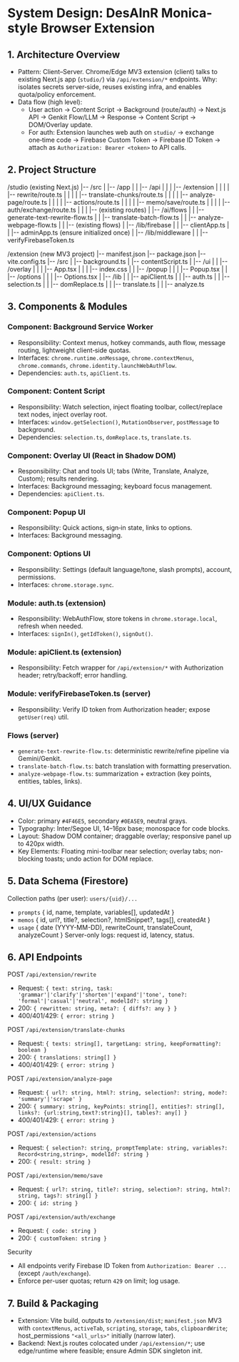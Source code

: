 # System Design: DesAInR Monica-style Browser Extension

## 1. Architecture Overview
- Pattern: Client–Server. Chrome/Edge MV3 extension (client) talks to existing Next.js app (`studio/`) via `/api/extension/*` endpoints. Why: isolates secrets server‑side, reuses existing infra, and enables quota/policy enforcement.
- Data flow (high level):
  - User action → Content Script → Background (route/auth) → Next.js API → Genkit Flow/LLM → Response → Content Script → DOM/Overlay update.
  - For auth: Extension launches web auth on `studio/` → exchange one‑time code → Firebase Custom Token → Firebase ID Token → attach as `Authorization: Bearer <token>` to API calls.

## 2. Project Structure
/studio (existing Next.js)
|-- /src
|   |-- /app
|   |   |-- /api
|   |   |   |-- /extension
|   |   |   |   |-- rewrite/route.ts
|   |   |   |   |-- translate-chunks/route.ts
|   |   |   |   |-- analyze-page/route.ts
|   |   |   |   |-- actions/route.ts
|   |   |   |   |-- memo/save/route.ts
|   |   |   |   |-- auth/exchange/route.ts
|   |   |   |-- (existing routes)
|   |-- /ai/flows
|   |   |-- generate-text-rewrite-flow.ts
|   |   |-- translate-batch-flow.ts
|   |   |-- analyze-webpage-flow.ts
|   |   |-- (existing flows)
|   |-- /lib/firebase
|   |   |-- clientApp.ts
|   |   |-- adminApp.ts (ensure initialized once)
|   |-- /lib/middleware
|   |   |-- verifyFirebaseToken.ts

/extension (new MV3 project)
|-- manifest.json
|-- package.json
|-- vite.config.ts
|-- /src
|   |-- background.ts
|   |-- contentScript.ts
|   |-- /ui
|   |   |-- /overlay
|   |   |   |-- App.tsx
|   |   |   |-- index.css
|   |   |-- /popup
|   |   |   |-- Popup.tsx
|   |   |-- /options
|   |   |   |-- Options.tsx
|   |-- /lib
|   |   |-- apiClient.ts
|   |   |-- auth.ts
|   |   |-- selection.ts
|   |   |-- domReplace.ts
|   |   |-- translate.ts
|   |   |-- analyze.ts

## 3. Components & Modules
### Component: Background Service Worker
- Responsibility: Context menus, hotkey commands, auth flow, message routing, lightweight client‑side quotas.
- Interfaces: `chrome.runtime.onMessage`, `chrome.contextMenus`, `chrome.commands`, `chrome.identity.launchWebAuthFlow`.
- Dependencies: `auth.ts`, `apiClient.ts`.

### Component: Content Script
- Responsibility: Watch selection, inject floating toolbar, collect/replace text nodes, inject overlay root.
- Interfaces: `window.getSelection()`, `MutationObserver`, `postMessage` to background.
- Dependencies: `selection.ts`, `domReplace.ts`, `translate.ts`.

### Component: Overlay UI (React in Shadow DOM)
- Responsibility: Chat and tools UI; tabs (Write, Translate, Analyze, Custom); results rendering.
- Interfaces: Background messaging; keyboard focus management.
- Dependencies: `apiClient.ts`.

### Component: Popup UI
- Responsibility: Quick actions, sign‑in state, links to options.
- Interfaces: Background messaging.

### Component: Options UI
- Responsibility: Settings (default language/tone, slash prompts), account, permissions.
- Interfaces: `chrome.storage.sync`.

### Module: auth.ts (extension)
- Responsibility: WebAuthFlow, store tokens in `chrome.storage.local`, refresh when needed.
- Interfaces: `signIn()`, `getIdToken()`, `signOut()`.

### Module: apiClient.ts (extension)
- Responsibility: Fetch wrapper for `/api/extension/*` with Authorization header; retry/backoff; error handling.

### Module: verifyFirebaseToken.ts (server)
- Responsibility: Verify ID token from Authorization header; expose `getUser(req)` util.

### Flows (server)
- `generate-text-rewrite-flow.ts`: deterministic rewrite/refine pipeline via Gemini/Genkit.
- `translate-batch-flow.ts`: batch translation with formatting preservation.
- `analyze-webpage-flow.ts`: summarization + extraction (key points, entities, tables, links).

## 4. UI/UX Guidance
- Color: primary `#4F46E5`, secondary `#0EA5E9`, neutral grays.
- Typography: Inter/Segoe UI, 14–16px base; monospace for code blocks.
- Layout: Shadow DOM container; draggable overlay; responsive panel up to 420px width.
- Key Elements: Floating mini-toolbar near selection; overlay tabs; non-blocking toasts; undo action for DOM replace.

## 5. Data Schema (Firestore)
Collection paths (per user): `users/{uid}/...`
- `prompts` { id, name, template, variables[], updatedAt }
- `memos` { id, url?, title?, selection?, htmlSnippet?, tags[], createdAt }
- `usage` { date (YYYY-MM-DD), rewriteCount, translateCount, analyzeCount }
Server-only logs: request id, latency, status.

## 6. API Endpoints
POST `/api/extension/rewrite`
- Request: `{ text: string, task: 'grammar'|'clarify'|'shorten'|'expand'|'tone', tone?: 'formal'|'casual'|'neutral', modelId?: string }`
- 200: `{ rewritten: string, meta?: { diffs?: any } }`
- 400/401/429: `{ error: string }`

POST `/api/extension/translate-chunks`
- Request: `{ texts: string[], targetLang: string, keepFormatting?: boolean }`
- 200: `{ translations: string[] }`
- 400/401/429: `{ error: string }`

POST `/api/extension/analyze-page`
- Request: `{ url?: string, html?: string, selection?: string, mode?: 'summary'|'scrape' }`
- 200: `{ summary: string, keyPoints: string[], entities?: string[], links?: {url:string,text?:string}[], tables?: any[] }`
- 400/401/429: `{ error: string }`

POST `/api/extension/actions`
- Request: `{ selection?: string, promptTemplate: string, variables?: Record<string,string>, modelId?: string }`
- 200: `{ result: string }`

POST `/api/extension/memo/save`
- Request: `{ url?: string, title?: string, selection?: string, html?: string, tags?: string[] }`
- 200: `{ id: string }`

POST `/api/extension/auth/exchange`
- Request: `{ code: string }`
- 200: `{ customToken: string }`

Security
- All endpoints verify Firebase ID Token from `Authorization: Bearer ...` (except `/auth/exchange`).
- Enforce per-user quotas; return `429` on limit; log usage.

## 7. Build & Packaging
- Extension: Vite build, outputs to `/extension/dist`; `manifest.json` MV3 with `contextMenus`, `activeTab`, `scripting`, `storage`, `tabs`, `clipboardWrite`; host_permissions `"<all_urls>"` initially (narrow later).
- Backend: Next.js routes colocated under `/api/extension/*`; use edge/runtime where feasible; ensure Admin SDK singleton init.
